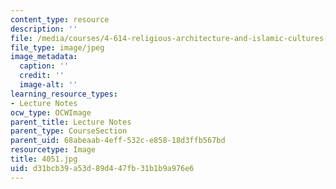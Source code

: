 ```yaml
---
content_type: resource
description: ''
file: /media/courses/4-614-religious-architecture-and-islamic-cultures-fall-2002/d31bcb39a53d89d447fb31b1b9a976e6_4051.jpg
file_type: image/jpeg
image_metadata:
  caption: ''
  credit: ''
  image-alt: ''
learning_resource_types:
- Lecture Notes
ocw_type: OCWImage
parent_title: Lecture Notes
parent_type: CourseSection
parent_uid: 68abeaab-4eff-532c-e858-18d3ffb567bd
resourcetype: Image
title: 4051.jpg
uid: d31bcb39-a53d-89d4-47fb-31b1b9a976e6
---
```

